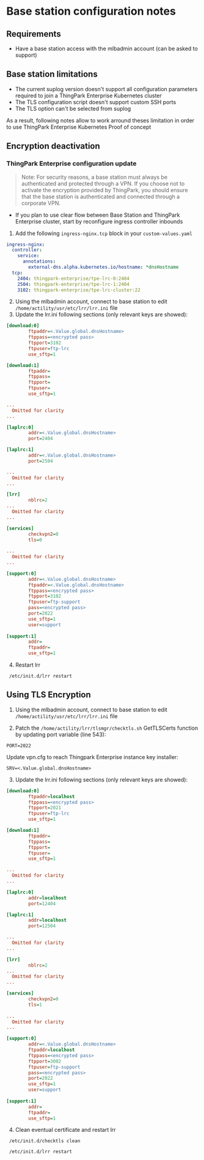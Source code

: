 # Base station configuration notes
## Requirements
- Have a base station access with the mlbadmin account (can be asked to support)

## Base station limitations
- The current suplog version doesn't support all configuration parameters required to join a ThingPark Enterprise Kubernetes cluster
- The TLS configuration script doesn't support custom SSH ports
- The TLS option can't be selected from suplog

As a result, following notes allow to work arround theses limitation in order to use ThingPark Enterprise Kubernetes Proof of concept

## Encryption deactivation
### ThingPark Enterprise configuration update
> Note:
> For security reasons, a base station must always be authenticated and protected through a VPN. If you choose not to activate the encryption provided by ThingPark, you should ensure that the base station is authenticated and connected through a corporate VPN.

- If you plan to use clear flow between Base Station and ThingPark Enterprise cluster, start by reconfigure ingress controller inbounds
1. Add the following  `ingress-nginx.tcp` block  in your `custom-values.yaml`

```yaml
ingress-nginx:
  controller:
    service:
      annotations:
        external-dns.alpha.kubernetes.io/hostname: *dnsHostname
  tcp:
    2404: thingpark-enterprise/tpe-lrc-0:2404
    2504: thingpark-enterprise/tpe-lrc-1:2404
    3102: thingpark-enterprise/tpe-lrc-cluster:22
```
2. Using the mlbadmin account, connect to base station to edit `/home/actility/usr/etc/lrr/lrr.ini` file
3. Update the lrr.ini following sections (only relevant keys are showed):

```ini
[download:0]
        ftpaddr=<.Value.global.dnsHostname>
        ftppass=<encrypted pass>
        ftpport=3102
        ftpuser=ftp-lrc
        use_sftp=1

[download:1]
        ftpaddr=
        ftppass=
        ftpport=
        ftpuser=
        use_sftp=1

...
  Omitted for clarity
...

[laplrc:0]
        addr=<.Value.global.dnsHostname>
        port=2404

[laplrc:1]
        addr=<.Value.global.dnsHostname>
        port=2504

...
  Omitted for clarity
...

[lrr]
        nblrc=2
...
  Omitted for clarity
...

[services]                                                                     
        checkvpn2=0                                                            
        tls=0                                                              
                 
...
  Omitted for clarity
...

[support:0]                                                                    
        addr=<.Value.global.dnsHostname>
        ftpaddr=<.Value.global.dnsHostname>
        ftppass=<encrypted pass>
        ftpport=3102                                                           
        ftpuser=ftp-support                                                    
        pass=<encrypted pass>
        port=2022                                                              
        use_sftp=1                                                             
        user=support                                                           
                                                                               
[support:1]                                                    
        addr=                                                  
        ftpaddr=                                               
        use_sftp=1  
```

4. Restart lrr

```shell
 /etc/init.d/lrr restart
```



## Using TLS Encryption

1. Using the mlbadmin account, connect to base station to edit `/home/actility/usr/etc/lrr/lrr.ini` file

2. Patch the `/home/actility/lrr/tlsmgr/checktls.sh` GetTLSCerts function by updating port variable (line 543):
```shell
PORT=2022
```
Update vpn.cfg to reach Thingpark Enterprise instance key installer:
```shell
SRV=<.Value.global.dnsHostname>
```
3. Update the lrr.ini following sections (only relevant keys are showed):

```ini
[download:0]
        ftpaddr=localhost
        ftppass=<encrypted pass>
        ftpport=2021
        ftpuser=ftp-lrc
        use_sftp=1

[download:1]
        ftpaddr=
        ftppass=
        ftpport=
        ftpuser=
        use_sftp=1

...
  Omitted for clarity
...

[laplrc:0]
        addr=localhost
        port=12404

[laplrc:1]
        addr=localhost
        port=12504

...
  Omitted for clarity
...

[lrr]
        nblrc=2
...
  Omitted for clarity
...

[services]                                                                     
        checkvpn2=0                                                            
        tls=1                                                                  
                 
...
  Omitted for clarity
...

[support:0]                                                                    
        addr=<.Value.global.dnsHostname>
        ftpaddr=localhost                                                      
        ftppass=<encrypted pass>
        ftpport=3002                                                           
        ftpuser=ftp-support                                                    
        pass=<encrypted pass>
        port=2022                                                              
        use_sftp=1                                                             
        user=support                                                           
                                                                               
[support:1]                                                    
        addr=                                                  
        ftpaddr=                                               
        use_sftp=1  
```

4. Clean eventual certificate and restart lrr

```shell
 /etc/init.d/checktls clean

 /etc/init.d/lrr restart
```